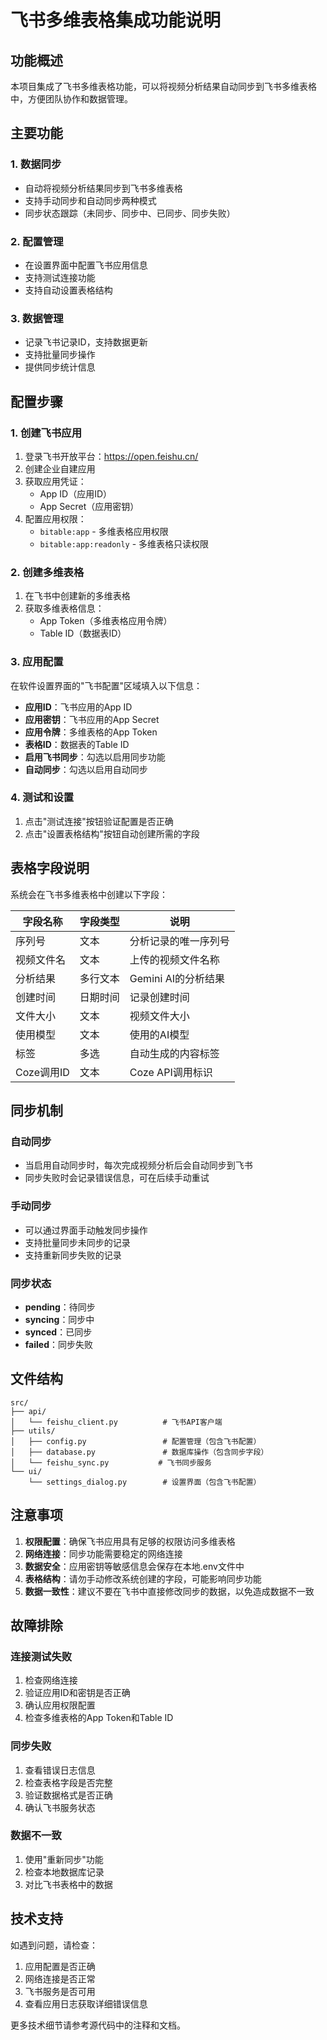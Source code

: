 # 飞书多维表格集成功能说明

## 功能概述

本项目集成了飞书多维表格功能，可以将视频分析结果自动同步到飞书多维表格中，方便团队协作和数据管理。

## 主要功能

### 1. 数据同步
- 自动将视频分析结果同步到飞书多维表格
- 支持手动同步和自动同步两种模式
- 同步状态跟踪（未同步、同步中、已同步、同步失败）

### 2. 配置管理
- 在设置界面中配置飞书应用信息
- 支持测试连接功能
- 支持自动设置表格结构

### 3. 数据管理
- 记录飞书记录ID，支持数据更新
- 支持批量同步操作
- 提供同步统计信息

## 配置步骤

### 1. 创建飞书应用

1. 登录飞书开放平台：https://open.feishu.cn/
2. 创建企业自建应用
3. 获取应用凭证：
   - App ID（应用ID）
   - App Secret（应用密钥）
4. 配置应用权限：
   - `bitable:app` - 多维表格应用权限
   - `bitable:app:readonly` - 多维表格只读权限

### 2. 创建多维表格

1. 在飞书中创建新的多维表格
2. 获取多维表格信息：
   - App Token（多维表格应用令牌）
   - Table ID（数据表ID）

### 3. 应用配置

在软件设置界面的"飞书配置"区域填入以下信息：

- **应用ID**：飞书应用的App ID
- **应用密钥**：飞书应用的App Secret
- **应用令牌**：多维表格的App Token
- **表格ID**：数据表的Table ID
- **启用飞书同步**：勾选以启用同步功能
- **自动同步**：勾选以启用自动同步

### 4. 测试和设置

1. 点击"测试连接"按钮验证配置是否正确
2. 点击"设置表格结构"按钮自动创建所需的字段

## 表格字段说明

系统会在飞书多维表格中创建以下字段：

| 字段名称 | 字段类型 | 说明 |
|---------|---------|------|
| 序列号 | 文本 | 分析记录的唯一序列号 |
| 视频文件名 | 文本 | 上传的视频文件名称 |
| 分析结果 | 多行文本 | Gemini AI的分析结果 |
| 创建时间 | 日期时间 | 记录创建时间 |
| 文件大小 | 文本 | 视频文件大小 |
| 使用模型 | 文本 | 使用的AI模型 |
| 标签 | 多选 | 自动生成的内容标签 |
| Coze调用ID | 文本 | Coze API调用标识 |

## 同步机制

### 自动同步
- 当启用自动同步时，每次完成视频分析后会自动同步到飞书
- 同步失败时会记录错误信息，可在后续手动重试

### 手动同步
- 可以通过界面手动触发同步操作
- 支持批量同步未同步的记录
- 支持重新同步失败的记录

### 同步状态
- **pending**：待同步
- **syncing**：同步中
- **synced**：已同步
- **failed**：同步失败

## 文件结构

```
src/
├── api/
│   └── feishu_client.py          # 飞书API客户端
├── utils/
│   ├── config.py                 # 配置管理（包含飞书配置）
│   ├── database.py               # 数据库操作（包含同步字段）
│   └── feishu_sync.py           # 飞书同步服务
└── ui/
    └── settings_dialog.py        # 设置界面（包含飞书配置）
```

## 注意事项

1. **权限配置**：确保飞书应用具有足够的权限访问多维表格
2. **网络连接**：同步功能需要稳定的网络连接
3. **数据安全**：应用密钥等敏感信息会保存在本地.env文件中
4. **表格结构**：请勿手动修改系统创建的字段，可能影响同步功能
5. **数据一致性**：建议不要在飞书中直接修改同步的数据，以免造成数据不一致

## 故障排除

### 连接测试失败
1. 检查网络连接
2. 验证应用ID和密钥是否正确
3. 确认应用权限配置
4. 检查多维表格的App Token和Table ID

### 同步失败
1. 查看错误日志信息
2. 检查表格字段是否完整
3. 验证数据格式是否正确
4. 确认飞书服务状态

### 数据不一致
1. 使用"重新同步"功能
2. 检查本地数据库记录
3. 对比飞书表格中的数据

## 技术支持

如遇到问题，请检查：
1. 应用配置是否正确
2. 网络连接是否正常
3. 飞书服务是否可用
4. 查看应用日志获取详细错误信息

更多技术细节请参考源代码中的注释和文档。